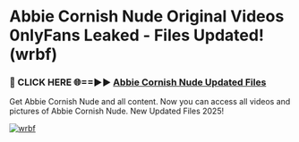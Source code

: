 # Abbie Cornish Nude Original Videos 0nlyFans Leaked - Files Updated! (wrbf)

<h3>🔴 CLICK HERE 🌐==►► <a href="https://tinyurl.com/5h6xmrr3" rel="nofollow">Abbie Cornish Nude Updated Files</a></h3>

Get Abbie Cornish Nude and all content. Now you can access all videos and pictures of Abbie Cornish Nude. New Updated Files 2025!

[![wrbf](https://i.imgur.com/KVD873Z.gif)](https://tinyurl.com/5h6xmrr3)
